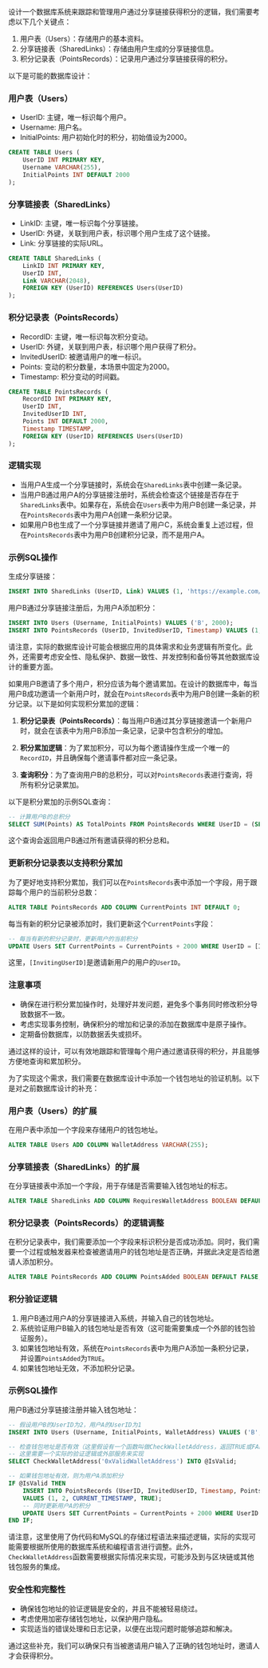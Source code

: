 设计一个数据库系统来跟踪和管理用户通过分享链接获得积分的逻辑，我们需要考虑以下几个关键点：

1. 用户表（Users）：存储用户的基本资料。
2. 分享链接表（SharedLinks）：存储由用户生成的分享链接信息。
3. 积分记录表（PointsRecords）：记录用户通过分享链接获得的积分。

以下是可能的数据库设计：

### 用户表（Users）
- UserID: 主键，唯一标识每个用户。
- Username: 用户名。
- InitialPoints: 用户初始化时的积分，初始值设为2000。

```sql
CREATE TABLE Users (
    UserID INT PRIMARY KEY,
    Username VARCHAR(255),
    InitialPoints INT DEFAULT 2000
);
```

### 分享链接表（SharedLinks）
- LinkID: 主键，唯一标识每个分享链接。
- UserID: 外键，关联到用户表，标识哪个用户生成了这个链接。
- Link: 分享链接的实际URL。

```sql
CREATE TABLE SharedLinks (
    LinkID INT PRIMARY KEY,
    UserID INT,
    Link VARCHAR(2048),
    FOREIGN KEY (UserID) REFERENCES Users(UserID)
);
```

### 积分记录表（PointsRecords）
- RecordID: 主键，唯一标识每次积分变动。
- UserID: 外键，关联到用户表，标识哪个用户获得了积分。
- InvitedUserID: 被邀请用户的唯一标识。
- Points: 变动的积分数量，本场景中固定为2000。
- Timestamp: 积分变动的时间戳。

```sql
CREATE TABLE PointsRecords (
    RecordID INT PRIMARY KEY,
    UserID INT,
    InvitedUserID INT,
    Points INT DEFAULT 2000,
    Timestamp TIMESTAMP,
    FOREIGN KEY (UserID) REFERENCES Users(UserID)
);
```

### 逻辑实现
- 当用户A生成一个分享链接时，系统会在`SharedLinks`表中创建一条记录。
- 当用户B通过用户A的分享链接注册时，系统会检查这个链接是否存在于`SharedLinks`表中。如果存在，系统会在`Users`表中为用户B创建一条记录，并在`PointsRecords`表中为用户A创建一条积分记录。
- 如果用户B也生成了一个分享链接并邀请了用户C，系统会重复上述过程，但在`PointsRecords`表中为用户B创建积分记录，而不是用户A。

### 示例SQL操作
生成分享链接：
```sql
INSERT INTO SharedLinks (UserID, Link) VALUES (1, 'https://example.com/invite?by=A');
```

用户B通过分享链接注册后，为用户A添加积分：
```sql
INSERT INTO Users (Username, InitialPoints) VALUES ('B', 2000);
INSERT INTO PointsRecords (UserID, InvitedUserID, Timestamp) VALUES (1, 2, CURRENT_TIMESTAMP);
```

请注意，实际的数据库设计可能会根据应用的具体需求和业务逻辑有所变化。此外，还需要考虑安全性、隐私保护、数据一致性、并发控制和备份等其他数据库设计的重要方面。


如果用户B邀请了多个用户，积分应该为每个邀请累加。在设计的数据库中，每当用户B成功邀请一个新用户时，就会在`PointsRecords`表中为用户B创建一条新的积分记录。以下是如何实现积分累加的逻辑：

1. **积分记录表（PointsRecords）**：每当用户B通过其分享链接邀请一个新用户时，就会在该表中为用户B添加一条记录，记录中包含积分的增加。

2. **积分累加逻辑**：为了累加积分，可以为每个邀请操作生成一个唯一的`RecordID`，并且确保每个邀请事件都对应一条记录。

3. **查询积分**：为了查询用户B的总积分，可以对`PointsRecords`表进行查询，将所有积分记录累加。

以下是积分累加的示例SQL查询：

```sql
-- 计算用户B的总积分
SELECT SUM(Points) AS TotalPoints FROM PointsRecords WHERE UserID = (SELECT UserID FROM Users WHERE Username = 'B');
```

这个查询会返回用户B通过所有邀请获得的积分总和。

### 更新积分记录表以支持积分累加

为了更好地支持积分累加，我们可以在`PointsRecords`表中添加一个字段，用于跟踪每个用户的当前积分总数：

```sql
ALTER TABLE PointsRecords ADD COLUMN CurrentPoints INT DEFAULT 0;
```

每当有新的积分记录被添加时，我们更新这个`CurrentPoints`字段：

```sql
-- 每当有新的积分记录时，更新用户的当前积分
UPDATE Users SET CurrentPoints = CurrentPoints + 2000 WHERE UserID = [InvitingUserID];
```

这里，`[InvitingUserID]`是邀请新用户的用户的`UserID`。

### 注意事项

- 确保在进行积分累加操作时，处理好并发问题，避免多个事务同时修改积分导致数据不一致。
- 考虑实现事务控制，确保积分的增加和记录的添加在数据库中是原子操作。
- 定期备份数据库，以防数据丢失或损坏。

通过这样的设计，可以有效地跟踪和管理每个用户通过邀请获得的积分，并且能够方便地查询和累加积分。

为了实现这个需求，我们需要在数据库设计中添加一个钱包地址的验证机制。以下是对之前数据库设计的补充：

### 用户表（Users）的扩展
在用户表中添加一个字段来存储用户的钱包地址。

```sql
ALTER TABLE Users ADD COLUMN WalletAddress VARCHAR(255);
```

### 分享链接表（SharedLinks）的扩展
在分享链接表中添加一个字段，用于存储是否需要输入钱包地址的标志。

```sql
ALTER TABLE SharedLinks ADD COLUMN RequiresWalletAddress BOOLEAN DEFAULT TRUE;
```

### 积分记录表（PointsRecords）的逻辑调整
在积分记录表中，我们需要添加一个字段来标识积分是否成功添加。同时，我们需要一个过程或触发器来检查被邀请用户的钱包地址是否正确，并据此决定是否给邀请人添加积分。

```sql
ALTER TABLE PointsRecords ADD COLUMN PointsAdded BOOLEAN DEFAULT FALSE;
```

### 积分验证逻辑
1. 用户B通过用户A的分享链接进入系统，并输入自己的钱包地址。
2. 系统验证用户B输入的钱包地址是否有效（这可能需要集成一个外部的钱包验证服务）。
3. 如果钱包地址有效，系统在`PointsRecords`表中为用户A添加一条积分记录，并设置`PointsAdded`为`TRUE`。
4. 如果钱包地址无效，不添加积分记录。

### 示例SQL操作

用户B通过分享链接注册并输入钱包地址：
```sql
-- 假设用户B的UserID为2，用户A的UserID为1
INSERT INTO Users (Username, InitialPoints, WalletAddress) VALUES ('B', 2000, '0xValidWalletAddress');

-- 检查钱包地址是否有效（这里假设有一个函数叫做CheckWalletAddress，返回TRUE或FALSE）
-- 这里需要一个实际的验证逻辑或外部服务来实现
SELECT CheckWalletAddress('0xValidWalletAddress') INTO @IsValid;

-- 如果钱包地址有效，则为用户A添加积分
IF @IsValid THEN
    INSERT INTO PointsRecords (UserID, InvitedUserID, Timestamp, PointsAdded) 
    VALUES (1, 2, CURRENT_TIMESTAMP, TRUE);
    -- 同时更新用户A的积分
    UPDATE Users SET CurrentPoints = CurrentPoints + 2000 WHERE UserID = 1;
END IF;
```

请注意，这里使用了伪代码和MySQL的存储过程语法来描述逻辑，实际的实现可能需要根据所使用的数据库系统和编程语言进行调整。此外，`CheckWalletAddress`函数需要根据实际情况来实现，可能涉及到与区块链或其他钱包服务的集成。

### 安全性和完整性
- 确保钱包地址的验证逻辑是安全的，并且不能被轻易绕过。
- 考虑使用加密存储钱包地址，以保护用户隐私。
- 实现适当的错误处理和日志记录，以便在出现问题时能够追踪和解决。

通过这些补充，我们可以确保只有当被邀请用户输入了正确的钱包地址时，邀请人才会获得积分。